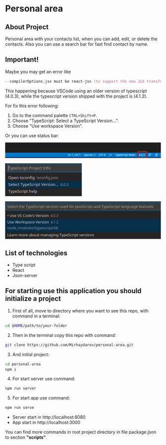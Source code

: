 # Personal area

## About Project
Personal area with your contacts list, when you can add, edit, or delete the contacts. Also you can use a search bar for fast find contact by name.

## __Important!__
Maybe you may get an error like

```zsh
- compilerOptions.jsx must be react-jsx (to support the new JSX transform in React 17)
```
This happening because VSCode using an older version of typescript (4.0.3), while the typescript version shipped with the project is (4.1.2).

For fix this error following:

1. Go to the command palette `CTRL+Shift+P`.
2. Choose "TypeScript: Select a TypeScript Version...".
3. Choose "Use workspace Version".

Or you can use status bar:

![Step one](./step_one.png)

![Step two](./step_two.png)

![Step three](./step_three.png)

## List of technologies
- Type script
- React
- Json-server

## For starting use this application you should initialize a project

1. First of all, move to directory where you want to see this repo, with command in a terminal:

```zsh
cd $HOME/path/to/your-folder
```

2. Then in the terminal copy this repo with command:
```zsh
git clone https://github.com/Mirhaydarov/personal-area.git
```

3. And initial project:
```zsh
cd personal-area
npm i
```
4. For start server use command: 
```zsh
npm run server
```

5. For start app use command:
```zsh
npm run serve
```

- Server start in http://localhost:8080
- App start in http://localhost:3000

You can find more commands in root project directory in file package.json to section __"scripts"__.